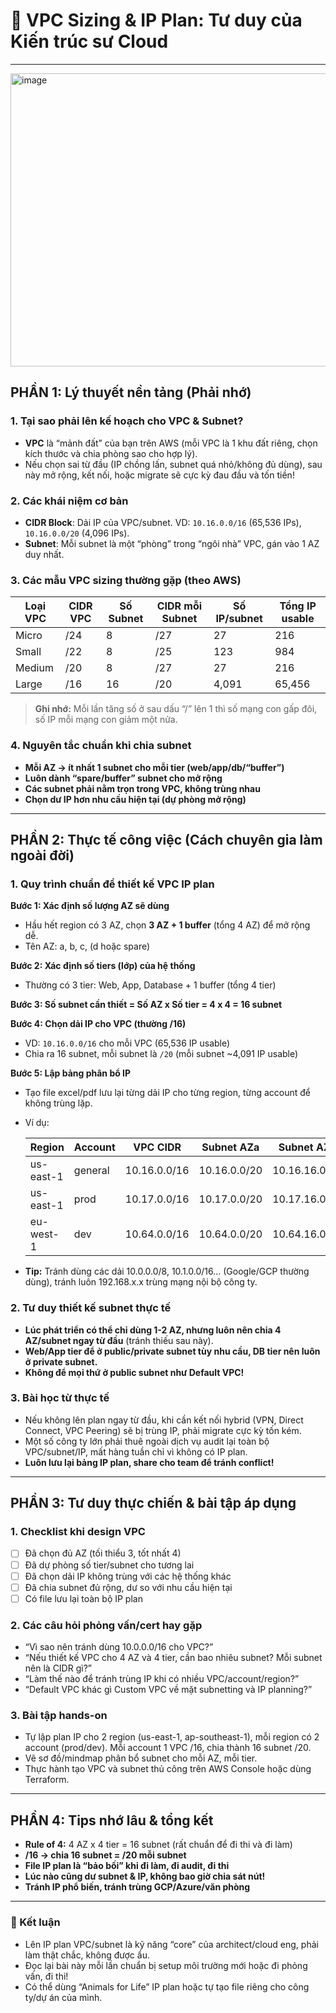 # 🎯 VPC Sizing & IP Plan: Tư duy của Kiến trúc sư Cloud 

---
<img width="831" height="469" alt="image" src="https://github.com/user-attachments/assets/e3bd5d53-352e-4ac9-9eaf-08540b7d62e6" />

## PHẦN 1: Lý thuyết nền tảng (Phải nhớ)

### 1. **Tại sao phải lên kế hoạch cho VPC & Subnet?**
- **VPC** là “mảnh đất” của bạn trên AWS (mỗi VPC là 1 khu đất riêng, chọn kích thước và chia phòng sao cho hợp lý).
- Nếu chọn sai từ đầu (IP chồng lấn, subnet quá nhỏ/không đủ dùng), sau này mở rộng, kết nối, hoặc migrate sẽ cực kỳ đau đầu và tốn tiền!

### 2. **Các khái niệm cơ bản**
- **CIDR Block**: Dải IP của VPC/subnet. VD: `10.16.0.0/16` (65,536 IPs), `10.16.0.0/20` (4,096 IPs).
- **Subnet**: Mỗi subnet là một “phòng” trong “ngôi nhà” VPC, gán vào 1 AZ duy nhất.

### 3. **Các mẫu VPC sizing thường gặp (theo AWS)**
| Loại VPC      | CIDR VPC     | Số Subnet | CIDR mỗi Subnet | Số IP/subnet | Tổng IP usable |
|---------------|--------------|-----------|-----------------|--------------|---------------|
| Micro         | /24          | 8         | /27             | 27           | 216           |
| Small         | /22          | 8         | /25             | 123          | 984           |
| Medium        | /20          | 8         | /27             | 27           | 216           |
| Large         | /16          | 16        | /20             | 4,091        | 65,456        |

> **Ghi nhớ:** Mỗi lần tăng số ở sau dấu “/” lên 1 thì số mạng con gấp đôi, số IP mỗi mạng con giảm một nửa.

### 4. **Nguyên tắc chuẩn khi chia subnet**
- **Mỗi AZ → ít nhất 1 subnet cho mỗi tier (web/app/db/“buffer”)**
- **Luôn dành “spare/buffer” subnet cho mở rộng**
- **Các subnet phải nằm trọn trong VPC, không trùng nhau**
- **Chọn dư IP hơn nhu cầu hiện tại (dự phòng mở rộng)**

---

## PHẦN 2: Thực tế công việc (Cách chuyên gia làm ngoài đời)

### 1. **Quy trình chuẩn để thiết kế VPC IP plan**

**Bước 1: Xác định số lượng AZ sẽ dùng**
- Hầu hết region có 3 AZ, chọn **3 AZ + 1 buffer** (tổng 4 AZ) để mở rộng dễ.
- Tên AZ: a, b, c, (d hoặc spare)

**Bước 2: Xác định số tiers (lớp) của hệ thống**
- Thường có 3 tier: Web, App, Database + 1 buffer (tổng 4 tier)

**Bước 3: Số subnet cần thiết = Số AZ x Số tier = 4 x 4 = 16 subnet**

**Bước 4: Chọn dải IP cho VPC (thường /16)**
- VD: `10.16.0.0/16` cho mỗi VPC (65,536 IP usable)
- Chia ra 16 subnet, mỗi subnet là `/20` (mỗi subnet ~4,091 IP usable)

**Bước 5: Lập bảng phân bổ IP**
- Tạo file excel/pdf lưu lại từng dải IP cho từng region, từng account để không trùng lặp.
- Ví dụ:
  
  | Region    | Account  | VPC CIDR        | Subnet AZa      | Subnet AZb      | ... |
  |-----------|----------|-----------------|-----------------|-----------------|-----|
  | us-east-1 | general  | 10.16.0.0/16    | 10.16.0.0/20    | 10.16.16.0/20   | ... |
  | us-east-1 | prod     | 10.17.0.0/16    | 10.17.0.0/20    | 10.17.16.0/20   | ... |
  | eu-west-1 | dev      | 10.64.0.0/16    | 10.64.0.0/20    | 10.64.16.0/20   | ... |
  
- **Tip:** Tránh dùng các dải 10.0.0.0/8, 10.1.0.0/16… (Google/GCP thường dùng), tránh luôn 192.168.x.x trùng mạng nội bộ công ty.

### 2. **Tư duy thiết kế subnet thực tế**
- **Lúc phát triển có thể chỉ dùng 1-2 AZ, nhưng luôn nên chia 4 AZ/subnet ngay từ đầu** (tránh thiếu sau này).
- **Web/App tier để ở public/private subnet tùy nhu cầu, DB tier nên luôn ở private subnet.**
- **Không để mọi thứ ở public subnet như Default VPC!**

### 3. **Bài học từ thực tế**
- Nếu không lên plan ngay từ đầu, khi cần kết nối hybrid (VPN, Direct Connect, VPC Peering) sẽ bị trùng IP, phải migrate cực kỳ tốn kém.
- Một số công ty lớn phải thuê ngoài dịch vụ audit lại toàn bộ VPC/subnet/IP, mất hàng tuần chỉ vì không có IP plan.
- **Luôn lưu lại bảng IP plan, share cho team để tránh conflict!**

---

## PHẦN 3: Tư duy thực chiến & bài tập áp dụng

### 1. **Checklist khi design VPC**
- [ ] Đã chọn đủ AZ (tối thiểu 3, tốt nhất 4)
- [ ] Đã dự phòng số tier/subnet cho tương lai
- [ ] Đã chọn dải IP không trùng với các hệ thống khác
- [ ] Đã chia subnet đủ rộng, dư so với nhu cầu hiện tại
- [ ] Có file lưu lại toàn bộ IP plan

### 2. **Các câu hỏi phỏng vấn/cert hay gặp**
- “Vì sao nên tránh dùng 10.0.0.0/16 cho VPC?”
- “Nếu thiết kế VPC cho 4 AZ và 4 tier, cần bao nhiêu subnet? Mỗi subnet nên là CIDR gì?”
- “Làm thế nào để tránh trùng IP khi có nhiều VPC/account/region?”
- “Default VPC khác gì Custom VPC về mặt subnetting và IP planning?”

### 3. **Bài tập hands-on**
- Tự lập plan IP cho 2 region (us-east-1, ap-southeast-1), mỗi region có 2 account (prod/dev). Mỗi account 1 VPC /16, chia thành 16 subnet /20.
- Vẽ sơ đồ/mindmap phân bổ subnet cho mỗi AZ, mỗi tier.
- Thực hành tạo VPC và subnet thủ công trên AWS Console hoặc dùng Terraform.

---

## PHẦN 4: Tips nhớ lâu & tổng kết

- **Rule of 4:** 4 AZ x 4 tier = 16 subnet (rất chuẩn để đi thi và đi làm)
- **/16 → chia 16 subnet = /20 mỗi subnet**  
- **File IP plan là “bảo bối” khi đi làm, đi audit, đi thi**
- **Lúc nào cũng dư subnet & IP, không bao giờ chia sát nút!**
- **Tránh IP phổ biến, tránh trùng GCP/Azure/văn phòng**

---

### 📌 Kết luận  
- Lên IP plan VPC/subnet là kỹ năng “core” của architect/cloud eng, phải làm thật chắc, không được ẩu.
- Đọc lại bài này mỗi lần chuẩn bị setup môi trường mới hoặc đi phỏng vấn, đi thi!
- Có thể dùng “Animals for Life” IP plan hoặc tự tạo file riêng cho công ty/dự án của mình.


